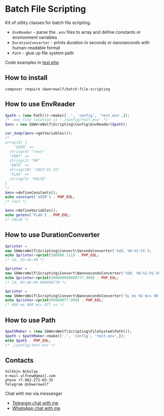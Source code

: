 # Batch File Scripting

Kit of utility classes for batch file scripting.

- `EnvReader` - parse the `.env` files to array and define constants
  or environment variables
- `DurationConverter` - prints duration in seconds or nanoseconds with
  human-readable format
- `Path` - glue up file system path

Code examples in [test.php](test/test.php)

## How to install

`composer require sbwerewolf/batch-file-scripting`

## How to use EnvReader

```php
$path = (new Path())->make(['.', 'config', 'test.env',]);
/* .env file location is './config/test.env' */
$env = new SbWereWolf\Scripting\Config\EnvReader($path);

var_dump($env->getVariables());
/*
array(4) {
    'USER' =>
  string(4) "root"
  'PORT' =>
  string(2) "80"
  'DATE' =>
  string(10) "2023-01-25"
  'FLAG' =>
  string(5) "FALSE"
}
*/
$env->defineConstants();
echo constant('USER') . PHP_EOL;
/* root */

$env->defineVariables();
echo getenv('FLAG') . PHP_EOL;
/* FALSE */
```

## How to use DurationConverter

```php
$printer = 
new SbWereWolf\Scripting\Convert\SecondsConverter('%dd, %H:%I:%S');
echo $printer->print(100000.111) . PHP_EOL;
/* 1d, 03:46:40 */

$printer = 
new SbWereWolf\Scripting\Convert\NanosecondsConverter('%dd, %H:%I:%S.%F%N');
echo $printer->print(100000999888777.999) . PHP_EOL;
/* 1d, 03:46:40.999888778 */

$printer = 
new SbWereWolf\Scripting\Convert\NanosecondsConverter('%L ms %U mcs %N ns');
echo $printer->print(99088077.999) . PHP_EOL;
/* 099 ms 088 mcs 077 ns */
```

## How to use Path

```php
$pathMaker = (new SbWereWolf\Scripting\FileSystem\Path());
$path = $pathMaker->make(['.', 'config', 'test.env',]);
echo $path . PHP_EOL;
/* .\config\test.env */
```

## Contacts

```
Volkhin Nikolay
e-mail ulfnew@gmail.com
phone +7-902-272-65-35
Telegram @sbwerewolf
```

Chat with me via messenger

- [Telegram chat with me](https://t.me/SbWereWolf)
- [WhatsApp chat with me](https://wa.me/79022726535) 